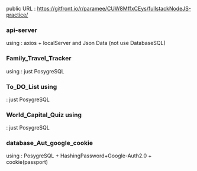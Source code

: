 public URL : https://gitfront.io/r/paramee/CUW8MffxCEys/fullstackNodeJS-practice/ <br>

<h3>api-server</h3> using : axios + localServer and Json Data (not use DatabaseSQL) <br>

<h3>Family_Travel_Tracker</h3> using : just PosygreSQL <br>

<h3>To_DO_List using</h3> : just PosygreSQL <br>

<h3>World_Capital_Quiz using</h3> : just PosygreSQL <br>

<h3>database_Aut_google_cookie</h3> using : PosygreSQL + HashingPassword+Google-Auth2.0 + cookie(passport)<br>
